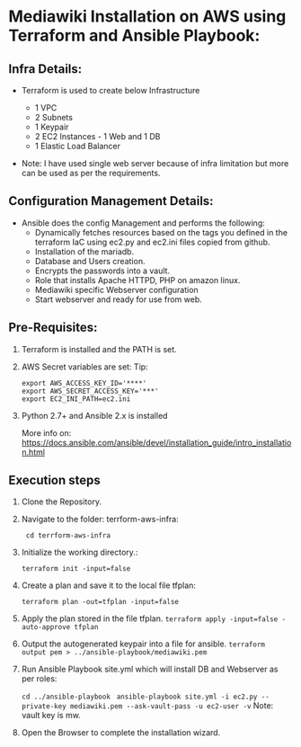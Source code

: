 Mediawiki Installation on AWS using Terraform and Ansible Playbook: 
===================================================================


Infra Details:
----------------
 - Terraform is used to create below Infrastructure
 	- 1 VPC
 	- 2 Subnets  
 	- 1 Keypair 
 	- 2 EC2 Instances - 1 Web and 1 DB
 	- 1 Elastic Load Balancer

 - Note: I have used single web server because of infra limitation but more can be used as per the requirements.


Configuration Management Details:
---------------------------------
 - Ansible does the config Management and performs the following: 
    - Dynamically fetches resources based on the tags you defined in the terraform IaC using ec2.py and ec2.ini files copied from github.
    - Installation of the mariadb.
    - Database and Users creation. 
    - Encrypts the passwords into a vault. 
    - Role that installs Apache HTTPD, PHP on amazon linux.
    - Mediawiki specific Webserver configuration
    - Start webserver and ready for use from web.


Pre-Requisites: 
---------------
1. Terraform is installed and the PATH is set. 
	
2. AWS Secret variables are set: 
	Tip:
	```
	export AWS_ACCESS_KEY_ID='****'
	export AWS_SECRET_ACCESS_KEY='***'
	export EC2_INI_PATH=ec2.ini
	```
3. Python 2.7+ and Ansible 2.x is installed
	
	More info on: 
	https://docs.ansible.com/ansible/devel/installation_guide/intro_installation.html

Execution steps
---------------
1. Clone the Repository. 

2. Navigate to the folder: terrform-aws-infra:

	``` cd terrform-aws-infra```

3. Initialize the working directory.:

    ```terraform init -input=false```

4. Create a plan and save it to the local file tfplan: 

	```terraform plan -out=tfplan -input=false``` 

5. Apply the plan stored in the file tfplan.
	```terraform apply -input=false -auto-approve tfplan``` 

6. Output the autogenerated keypair into a file for ansible. 
	```terraform output pem > ../ansible-playbook/mediawiki.pem```

7. Run Ansible Playbook site.yml which will install DB and Webserver as per roles:

	```cd ../ansible-playbook ```
  	```ansible-playbook site.yml -i ec2.py --private-key mediawiki.pem --ask-vault-pass -u ec2-user -v```
   Note: vault key is mw.

9. Open the Browser to complete the installation wizard. 
